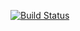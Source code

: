 [![Build Status](https://travis-ci.org/getpavilion/pavilion.svg?branch=master)](https://travis-ci.org/getpavilion/pavilion)